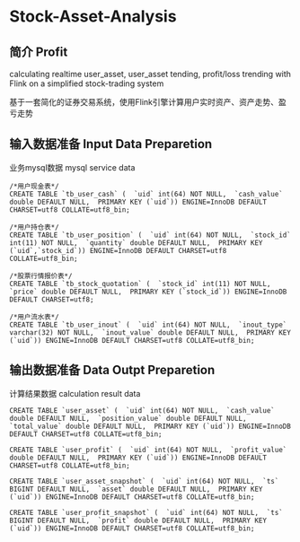 # Stock-Asset-Analysis

## 简介 Profit 
calculating realtime user_asset, user_asset tending, profit/loss trending with Flink on a simplified stock-trading system

基于一套简化的证券交易系统，使用Flink引擎计算用户实时资产、资产走势、盈亏走势



## 输入数据准备 Input Data Preparetion
业务mysql数据 mysql service data 
```
/*用户现金表*/
CREATE TABLE `tb_user_cash` (  `uid` int(64) NOT NULL,  `cash_value` double DEFAULT NULL,  PRIMARY KEY (`uid`)) ENGINE=InnoDB DEFAULT CHARSET=utf8 COLLATE=utf8_bin;

/*用户持仓表*/
CREATE TABLE `tb_user_position` (  `uid` int(64) NOT NULL,  `stock_id` int(11) NOT NULL,  `quantity` double DEFAULT NULL,  PRIMARY KEY (`uid`,`stock_id`)) ENGINE=InnoDB DEFAULT CHARSET=utf8 COLLATE=utf8_bin;

/*股票行情报价表*/
CREATE TABLE `tb_stock_quotation` (  `stock_id` int(11) NOT NULL,  `price` double DEFAULT NULL,  PRIMARY KEY (`stock_id`)) ENGINE=InnoDB DEFAULT CHARSET=utf8;

/*用户流水表*/
CREATE TABLE `tb_user_inout` (  `uid` int(64) NOT NULL,  `inout_type` varchar(32) NOT NULL,  `inout_value` double DEFAULT NULL,  PRIMARY KEY (`uid`)) ENGINE=InnoDB DEFAULT CHARSET=utf8 COLLATE=utf8_bin;
```

## 输出数据准备 Data Outpt Preparetion
计算结果数据 calculation result data
```
CREATE TABLE `user_asset` (  `uid` int(64) NOT NULL,  `cash_value` double DEFAULT NULL,  `position_value` double DEFAULT NULL,  `total_value` double DEFAULT NULL,  PRIMARY KEY (`uid`)) ENGINE=InnoDB DEFAULT CHARSET=utf8 COLLATE=utf8_bin;

CREATE TABLE `user_profit` (  `uid` int(64) NOT NULL,  `profit_value` double DEFAULT NULL,  PRIMARY KEY (`uid`)) ENGINE=InnoDB DEFAULT CHARSET=utf8 COLLATE=utf8_bin;

CREATE TABLE `user_asset_snapshot` (  `uid` int(64) NOT NULL,  `ts` BIGINT DEFAULT NULL,  `asset` double DEFAULT NULL,  PRIMARY KEY (`uid`)) ENGINE=InnoDB DEFAULT CHARSET=utf8 COLLATE=utf8_bin;

CREATE TABLE `user_profit_snapshot` (  `uid` int(64) NOT NULL,  `ts` BIGINT DEFAULT NULL,  `profit` double DEFAULT NULL,  PRIMARY KEY (`uid`)) ENGINE=InnoDB DEFAULT CHARSET=utf8 COLLATE=utf8_bin;
```